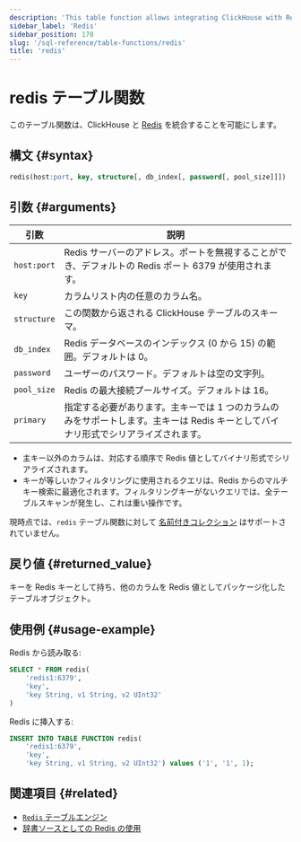 ```yaml
---
description: 'This table function allows integrating ClickHouse with Redis.'
sidebar_label: 'Redis'
sidebar_position: 170
slug: '/sql-reference/table-functions/redis'
title: 'redis'
---
```





# redis テーブル関数

このテーブル関数は、ClickHouse と [Redis](https://redis.io/) を統合することを可能にします。

## 構文 {#syntax}

```sql
redis(host:port, key, structure[, db_index[, password[, pool_size]]])
```

## 引数 {#arguments}

| 引数        | 説明                                                                                                   |
|-------------|--------------------------------------------------------------------------------------------------------|
| `host:port` | Redis サーバーのアドレス。ポートを無視することができ、デフォルトの Redis ポート 6379 が使用されます。                     |
| `key`       | カラムリスト内の任意のカラム名。                                                                          |
| `structure` | この関数から返される ClickHouse テーブルのスキーマ。                                                     |
| `db_index`  | Redis データベースのインデックス (0 から 15) の範囲。デフォルトは 0。                                          |
| `password`  | ユーザーのパスワード。デフォルトは空の文字列。                                                          |
| `pool_size` | Redis の最大接続プールサイズ。デフォルトは 16。                                                           |
| `primary`   | 指定する必要があります。主キーでは 1 つのカラムのみをサポートします。主キーは Redis キーとしてバイナリ形式でシリアライズされます。 |

- 主キー以外のカラムは、対応する順序で Redis 値としてバイナリ形式でシリアライズされます。
- キーが等しいかフィルタリングに使用されるクエリは、Redis からのマルチキー検索に最適化されます。フィルタリングキーがないクエリでは、全テーブルスキャンが発生し、これは重い操作です。

現時点では、`redis` テーブル関数に対して [名前付きコレクション](/operations/named-collections.md) はサポートされていません。

## 戻り値 {#returned_value}

キーを Redis キーとして持ち、他のカラムを Redis 値としてパッケージ化したテーブルオブジェクト。

## 使用例 {#usage-example}

Redis から読み取る:

```sql
SELECT * FROM redis(
    'redis1:6379',
    'key',
    'key String, v1 String, v2 UInt32'
)
```

Redis に挿入する:

```sql
INSERT INTO TABLE FUNCTION redis(
    'redis1:6379',
    'key',
    'key String, v1 String, v2 UInt32') values ('1', '1', 1);
```

## 関連項目 {#related}

- [`Redis` テーブルエンジン](/engines/table-engines/integrations/redis.md)
- [辞書ソースとしての Redis の使用](/sql-reference/dictionaries/index.md#redis)
